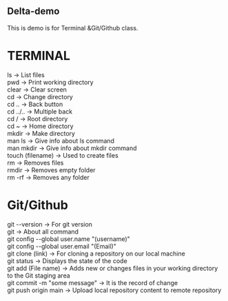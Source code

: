 ## Delta-demo
This is demo is for Terminal &amp;Git/Github class.

# TERMINAL
ls -> List files  
pwd -> Print working directory  
clear -> Clear screen  
cd  -> Change directory  
cd ..  -> Back button  
cd ../..  ->  Multiple back  
cd /  -> Root directory  
cd ~  -> Home directory  
mkdir  ->  Make directory  
man ls  ->  Give info about ls command  
man mkdir  ->  Give info about mkdir command  
touch (filename)  ->  Used to create files  
rm  ->  Removes files  
rmdir  ->  Removes empty folder  
rm -rf  ->  Removes any folder  

# Git/Github
git --version  ->  For git version  
git  ->  About all command  
git config --global user.name "(username)"  
git config --global user.email "(Email)"  
git clone (link) -> For cloning a repository on our local machine  
git status  ->  Displays the state of the code  
git add (File name)  ->  Adds new or changes files in your working directory to the Git staging area  
git commit -m "some message"  ->  It is the record of change  
git push origin main  ->  Upload local repository content to remote repository  